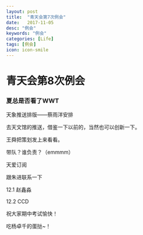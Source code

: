 ```yaml
---
layout: post
title:  "青天会第7次例会"
date:   2017-11-05
desc: "例会"
keywords: "例会"
categories: [Life]
tags: [例会]
icon: icon-smile
---
```


# 青天会第8次例会

### 夏总是否看了WWT

天象推送排版——蔡雨洋安排

去天文馆的推送，借鉴一下以前的，当然也可以创新一下。

王舜把策划发上来看看。

带队？谁负责？（emmmm）

天爱订阅

跟朱进联系一下



12.1 赵鑫淼

12.2 CCD





祝大家期中考试愉快！

吃杨卓千的蛋挞~！



